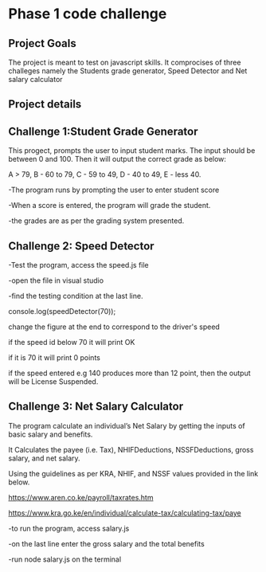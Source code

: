 
# Phase 1 code challenge

## Project Goals

The project is meant to test on javascript skills. 
It comprocises of three challeges namely the Students grade generator, Speed Detector and Net salary calculator
## Project details

## Challenge 1:Student Grade Generator
This progect, prompts the user to input student marks. The input should be between 0 and 100. Then it will output the correct grade as below:

A > 79, B - 60 to 79, C -  59 to 49, D - 40 to 49, E - less 40.

-The program runs by prompting the user to enter student score

-When a score is entered, the program will grade the student.

-the grades are as per the grading system presented.




## Challenge 2: Speed Detector

-Test the program, access the speed.js file

-open the file in visual studio

-find the testing condition at the last line. 

console.log(speedDetector(70));

change the figure at the end to correspond to the driver's speed

if the speed id below 70 it will print OK

if  it is 70 it will print 0 points

if the speed entered e.g 140 produces more than 12 point, then the output will be License Suspended.


## Challenge 3: Net Salary Calculator 

The program calculate an individual’s Net Salary by getting the inputs of basic salary and benefits. 

It Calculates the payee (i.e. Tax), NHIFDeductions, NSSFDeductions, gross salary, and net salary. 

Using the guidelines as per  KRA, NHIF, and NSSF values provided in the link below.

https://www.aren.co.ke/payroll/taxrates.htm 

https://www.kra.go.ke/en/individual/calculate-tax/calculating-tax/paye



-to run the program, access salary.js

-on the last line enter the gross salary and the total benefits

-run node salary.js on the terminal
